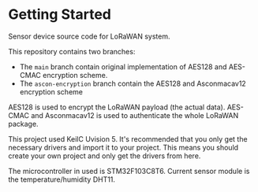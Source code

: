 # Getting Started

Sensor device source code for LoRaWAN system.

This repository contains two branches:
- The `main` branch contain original implementation of AES128 and AES-CMAC encryption scheme.
- The `ascon-encryption` branch contain the AES128 and Asconmacav12 encryption scheme

AES128 is used to encrypt the LoRaWAN payload (the actual data).
AES-CMAC and Asconmacav12 is used to authenticate the whole LoRaWAN package.

This project used KeilC Uvision 5. It's recommended that you only get the necessary drivers and import it to your project. This means you should create your own project and only get the drivers from here.

The microcontroller in used is STM32F103C8T6. Current sensor module is the temperature/humidity DHT11.
